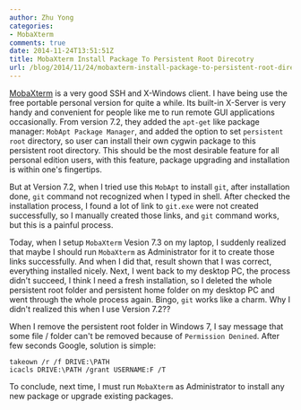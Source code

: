 ```yaml
---
author: Zhu Yong
categories: 
- MobaXterm
comments: true
date: 2014-11-24T13:51:51Z
title: MobaXterm Install Package To Persistent Root Direcotry
url: /blog/2014/11/24/mobaxterm-install-package-to-persistent-root-direcotry/
---
```


[MobaXterm](http://mobaxterm.mobatek.net) is a very good SSH and X-Windows client. I have being use the free portable personal version for quite a while. Its built-in X-Server is very handy and convenient for people like me to run remote GUI applications occasionally. From version 7.2, they added the `apt-get` like package manager: `MobApt Package Manager`, and added the option to set `persistent root` directory, so user can install their own cygwin package to this persistent root directory. This should be the most desirable feature for all personal edition users, with this feature, package upgrading and installation is within one's fingertips. 

But at Version 7.2, when I tried use this `MobApt` to install `git`, after installation done, `git` command not recognized when I typed in shell. After checked the installation process, I found a lot of link to `git.exe` were not created successfully, so I manually created those links, and `git` command works, but this is a painful process. 

Today, when I setup `MobaXterm` Vesion 7.3 on my laptop, I suddenly realized that maybe I should run `MobaXterm` as Administrator for it to create those links successfully. And when I did that, result shown that I was correct, everything installed nicely. Next, I went back to my desktop PC, the process didn't succeed, I think I need a fresh installation, so I deleted the whole persistent root folder and persistent home folder on my desktop PC and went through the whole process again. Bingo, `git` works like a charm. Why I didn't realized this when I use Version 7.2??

When I remove the persistent root folder in Windows 7, I say message that some file / folder can't be removed because of `Permission Denined`. After few seconds Google, solution is simple: 

    takeown /r /f DRIVE:\PATH
    icacls DRIVE:\PATH /grant USERNAME:F /T

To conclude, next time, I must run `MobaXterm` as Administrator to install any new package or upgrade existing packages.
